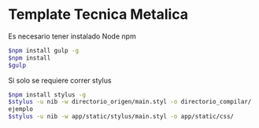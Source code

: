 # Template Tecnica Metalica

Es necesario tener instalado Node npm
```sh
$npm install gulp -g
$npm install
$gulp
```

Si solo se requiere correr stylus
```sh
$npm install stylus -g
$stylus -u nib -w directorio_origen/main.styl -o directorio_compilar/
ejemplo
$stylus -u nib -w app/static/stylus/main.styl -o app/static/css/
```
